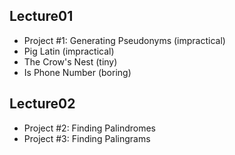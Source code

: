 ## Lecture01
- Project #1: Generating Pseudonyms (impractical)
- Pig Latin (impractical)
- The Crow's Nest (tiny)
- Is Phone Number (boring)

## Lecture02
- Project #2: Finding Palindromes
- Project #3: Finding Palingrams